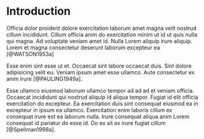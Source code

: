 
# Introduction

Officia dolor proident dolore exercitation laborum amet magna velit nostrud cillum incididunt. Cillum officia anim do exercitation minim ut id ut quis nulla qui magna. Ad voluptate veniam amet id. Nulla Lorem aliquip irure aliquip. Lorem et magna consectetur deserunt laborum excepteur ea [@WATSON1953a]

Esse enim sint esse ut et. Occaecat sint labore occaecat duis. Sint dolore adipisicing velit eu. Veniam ipsum amet esse ullamco. Aute consectetur ex anim irure [@PAULING1949a].

Esse ullamco eiusmod laborum ullamco tempor ad ad ad et veniam officia. Occaecat incididunt qui nostrud aliquip id aliqua tempor. Fugiat id elit officia exercitation do excepteur. Ea exercitation duis sint consequat eiusmod ea in excepteur in ipsum ea ullamco. Exercitation enim laboris cillum ex consequat irure est ea laborum nulla. Irure consequat aliqua anim Lorem consequat id pariatur do esse id. Do ex sit ex irure fugiat cillum [@Spellman1998a].
